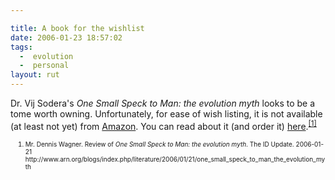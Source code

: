 ```yaml
---

title: A book for the wishlist
date: 2006-01-23 18:57:02
tags:
  -  evolution
  -  personal
layout: rut
---
```



<p>Dr. Vij Sodera's <i>One Small Speck to Man: the evolution myth</i> looks to be a tome worth owning.  Unfortunately, for ease of wish listing, it is not available (at least not yet) from <a href="http://www.amazon.com">Amazon</a>.  You can read about it (and order it) <a href="http://www.arn.org/arnproducts/books/b108.htm" title="ARN Books">here</a>.<sup><a href="http://www.arn.org/blogs/index.php/literature/2006/01/21/one_small_speck_to_man_the_evolution_myth" title="the evolution myth">[1]</a></sup></p>  <ol><font size="-2"><li><font size="-2">Mr. Dennis Wagner.  Review of <i>One Small Speck to Man: the evolution myth</i>.  The ID Update.  2006-01-21 http://www.arn.org/blogs/index.php/literature/2006/01/21/one_small_speck_to_man_the_evolution_myth </font></li></font></ol>

